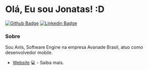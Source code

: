 # Olá, Eu sou Jonatas! :D

[![Github Badge](https://img.shields.io/badge/-Github-000?style=flat-square&logo=Github&logoColor=white&link=https://github.com/jonatasandradedeveloper)](https://github.com/jonatasandradedeveloper)
[![Linkedin Badge](https://img.shields.io/badge/-LinkedIn-blue?style=flat-square&logo=Linkedin&logoColor=white&link=https://www.linkedin.com/in/jonatas-dev/)](https://www.linkedin.com/in/jonatas-dev/)

### Sobre
Sou Anls, Software Engine na empresa Avanade Brasil, atuo como desenvolvedor mobile.

- [Website](https://jonatasandradedeveloper.github.io/) 💻 - Saiba mais.
